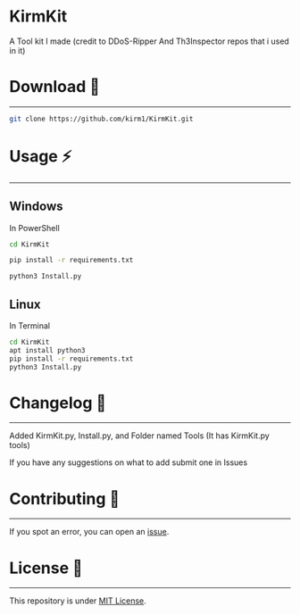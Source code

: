 # KirmKit

A Tool kit I made (credit to DDoS-Ripper And Th3Inspector repos that i used in it)

# Download 📡
----------

```bash
git clone https://github.com/kirm1/KirmKit.git
```
# Usage ⚡
----------

Windows
----------

In PowerShell
```bash
cd KirmKit
```

```bash
pip install -r requirements.txt
```
```bash
python3 Install.py
```
Linux
--------

In Terminal
```bash
cd KirmKit
apt install python3
pip install -r requirements.txt
python3 Install.py
```

# Changelog 📌
-------

Added KirmKit.py, Install.py, and Folder named Tools (It has KirmKit.py tools)

If you have any suggestions on what to add submit one in Issues


# Contributing 🤝
------

If you spot an error, you can open an [issue](https://github.com/kirm1/collections/issues).

# License 📝
-------

This repository is under [MIT License](https://github.com/kirm1/collections/blob/main/LICENSE).  
